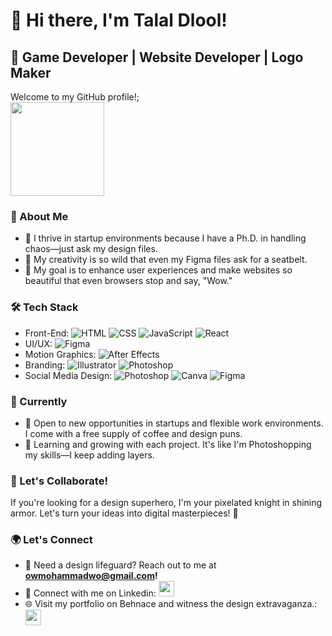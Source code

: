 # 👋 Hi there, I'm Talal Dlool!

## 🚀 Game Developer | Website Developer | Logo Maker

Welcome to my GitHub profile!;
<br>
<img src="https://media.giphy.com/media/hPsERiAEJFYQSs9zS0/giphy.gif" width="150">

### 💼 About Me

- 🔭 I thrive in startup environments because I have a Ph.D. in handling chaos—just ask my design files.
- 🌟 My creativity is so wild that even my Figma files ask for a seatbelt.
- 🚀 My goal is to enhance user experiences and make websites so beautiful that even browsers stop and say, "Wow."

### 🛠️ Tech Stack

- Front-End: ![HTML](https://img.shields.io/badge/-HTML-E34F26?style=flat-square&logo=html5&logoColor=white) ![CSS](https://img.shields.io/badge/-CSS-1572B6?style=flat-square&logo=css3&logoColor=white) ![JavaScript](https://img.shields.io/badge/-JavaScript-F7DF1E?style=flat-square&logo=javascript&logoColor=black) ![React](https://img.shields.io/badge/-React-9900B0?style=flat-square&logo=React&logoColor=white) 
- UI/UX: ![Figma](https://img.shields.io/badge/-Figma-F24E1E?style=flat-square&logo=figma&logoColor=white) 
- Motion Graphics: ![After Effects](https://img.shields.io/badge/-After%20Effects-9999FF?style=flat-square&logo=adobe%20after%20effects&logoColor=white)
- Branding: ![Illustrator](https://img.shields.io/badge/-Illustrator-FF9A00?style=flat-square&logo=adobe%20illustrator&logoColor=white) ![Photoshop](https://img.shields.io/badge/-Photoshop-31A8FF?style=flat-square&logo=adobe%20photoshop&logoColor=white)
- Social Media Design: ![Photoshop](https://img.shields.io/badge/-Photoshop-31A8FF?style=flat-square&logo=adobe%20photoshop&logoColor=white) ![Canva](https://img.shields.io/badge/-Canva-00C4CC?style=flat-square&logo=canva&logoColor=white) ![Figma](https://img.shields.io/badge/-Figma-F24E1E?style=flat-square&logo=figma&logoColor=white)

### 🚀 Currently

- 💼 Open to new opportunities in startups and flexible work environments. I come with a free supply of coffee and design puns.
- 🌱 Learning and growing with each project. It's like I'm Photoshopping my skills—I keep adding layers.

### 🎨 Let's Collaborate!

If you're looking for a design superhero, I'm your pixelated knight in shining armor. Let's turn your ideas into digital masterpieces! 🚀
  
### 🌍 Let's Connect

- 📧 Need a design lifeguard? Reach out to me at <strong>owmohammadwo@gmail.com!</strong>
- 🔗 Connect with me on Linkedin: <a><img src="https://img.shields.io/badge/-Mohammad Hamwi-blue?style=flat-square&logo=Linkedin&logoColor=white" height="25"></a>
- 🌐 Visit my portfolio on Behnace and witness the design extravaganza.: <a><img src="https://img.shields.io/badge/-Mohammad Hamwi-blue?style=flat-square&logo=behance&logoColor=white" height="25"></a>

<!---### 📊 GitHub Stats

![Mohammad Hamwi's GitHub stats](https://github-readme-stats.vercel.app/api?username=mhamwi&show_icons=true&hide_border=true)>
